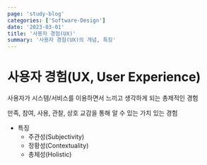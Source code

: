 ```yaml
---
page: 'study-blog'
categories: ['Software-Design']
date: '2023-03-01'
title: '사용자 경험(UX)'
summary: '사용자 경험(UX)의 개념, 특징'
---
```


# 사용자 경험(UX, User Experience)

사용자가 시스템/서비스를 이용하면서 느끼고 생각하게 되는 총제적인 경험

만족, 참여, 사용, 관찰, 상호 교감을 통해 알 수 있는 가치 있는 경험

- 특징
  - 주관성(Subjectivity)
  - 정황성(Contextuality)
  - 총체성(Holistic)
